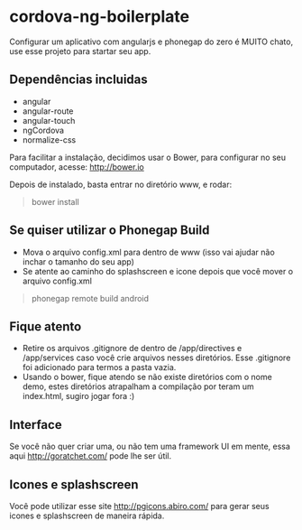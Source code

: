 # cordova-ng-boilerplate
Configurar um aplicativo com angularjs e phonegap do zero é MUITO chato, use esse projeto para startar seu app.

## Dependências incluidas

- angular
- angular-route
- angular-touch
- ngCordova
- normalize-css

Para facilitar a instalação, decidimos usar o Bower, para configurar no seu computador, acesse: http://bower.io

Depois de instalado, basta entrar no diretório www, e rodar:
> bower install

## Se quiser utilizar o Phonegap Build
- Mova o arquivo config.xml para dentro de www (isso vai ajudar não inchar o tamanho do seu app)
- Se atente ao caminho do splashscreen e icone depois que você mover o arquivo config.xml

> phonegap remote build android

## Fique atento
- Retire os arquivos .gitignore de dentro de /app/directives e /app/services caso você crie arquivos nesses diretórios. Esse .gitignore foi adicionado para termos a pasta vazia.
- Usando o bower, fique atendo se não existe diretórios com o nome demo, estes diretórios atrapalham a compilação por teram um index.html, sugiro jogar fora :)

## Interface
Se você não quer criar uma, ou não tem uma framework UI em mente, essa aqui http://goratchet.com/ pode lhe ser útil.

## Icones e splashscreen
Você pode utilizar esse site http://pgicons.abiro.com/ para gerar seus icones e splashscreen de maneira rápida.
